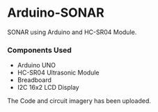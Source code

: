# Arduino-SONAR
SONAR using Arduino and HC-SR04 Module.

### Components Used
- Arduino UNO
- HC-SR04 Ultrasonic Module
- Breadboard
- I2C 16x2 LCD Display

The Code and circuit imagery has been uploaded.
